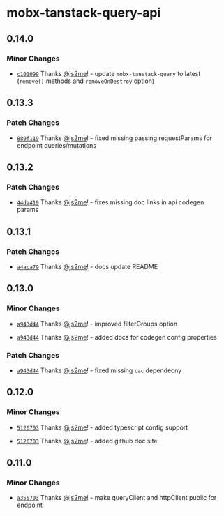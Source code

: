 # mobx-tanstack-query-api

## 0.14.0

### Minor Changes

- [`c101099`](https://github.com/js2me/mobx-tanstack-query-api/commit/c101099a4ed9f33e504e1a9beccf2627c84f3d06) Thanks [@js2me](https://github.com/js2me)! - update `mobx-tanstack-query` to latest (`remove()` methods and `removeOnDestroy` option)

## 0.13.3

### Patch Changes

- [`880f119`](https://github.com/js2me/mobx-tanstack-query-api/commit/880f1198079f965f9d252fb128f8861639853a05) Thanks [@js2me](https://github.com/js2me)! - fixed missing passing requestParams for endpoint queries/mutations

## 0.13.2

### Patch Changes

- [`44da419`](https://github.com/js2me/mobx-tanstack-query-api/commit/44da4190c354282247585387b7ec00a06e7cdc9e) Thanks [@js2me](https://github.com/js2me)! - fixes missing doc links in api codegen params

## 0.13.1

### Patch Changes

- [`a4aca79`](https://github.com/js2me/mobx-tanstack-query-api/commit/a4aca79c7841234cca345c4c2dd4640c8d2398c5) Thanks [@js2me](https://github.com/js2me)! - docs update README

## 0.13.0

### Minor Changes

- [`a943d44`](https://github.com/js2me/mobx-tanstack-query-api/commit/a943d441e30317db397a00222e749ef7cb09b527) Thanks [@js2me](https://github.com/js2me)! - improved filterGroups option

- [`a943d44`](https://github.com/js2me/mobx-tanstack-query-api/commit/a943d441e30317db397a00222e749ef7cb09b527) Thanks [@js2me](https://github.com/js2me)! - added docs for codegen config properties

### Patch Changes

- [`a943d44`](https://github.com/js2me/mobx-tanstack-query-api/commit/a943d441e30317db397a00222e749ef7cb09b527) Thanks [@js2me](https://github.com/js2me)! - fixed missing `cac` dependecny

## 0.12.0

### Minor Changes

- [`5126703`](https://github.com/js2me/mobx-tanstack-query-api/commit/5126703958422850657aadf80b4f82c76cbedb4d) Thanks [@js2me](https://github.com/js2me)! - added typescript config support

- [`5126703`](https://github.com/js2me/mobx-tanstack-query-api/commit/5126703958422850657aadf80b4f82c76cbedb4d) Thanks [@js2me](https://github.com/js2me)! - added github doc site

## 0.11.0

### Minor Changes

- [`a355703`](https://github.com/js2me/mobx-tanstack-query-api/commit/443191d436ee20a11b6dc7b51654f6619a355703) Thanks [@js2me](https://github.com/js2me)! - make queryClient and httpClient public for endpoint
